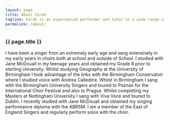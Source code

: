 ```yaml
---
layout: page
title: About Sarah
tagline: Sarah is an experienced performer and tutor in a wide range of genres and styles
permalink: /about/
---
```

### {{ page.title }}
I have been a singer from an extremely early age and sang extensively in my early years in choirs both at school and outside of School. I studied with Jane McDouall in my teenage years and obtained my Grade 8 prior to starting University. Whilst studying Geography at the University of Birmingham I took advantage of the links with the Birmingham Conservatoir where I studied voice with Andrea Calledine. Whilst in Birmingham I sang with the Birmingham University Singers and toured to Poznan for the International Choir Festival and also to Prague. Whilst completing my Masters at Nottingham University I sang with Viva Voce and toured to Dublin. I recently studied with Jane McDouall and obtained my singing performance diploma with the ABRSM. I am a member of the East of England Singers and regularly perform solos with the choir.